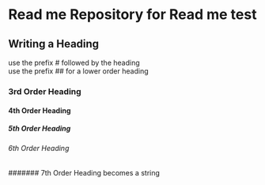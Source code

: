 # Read me Repository for Read me test

## Writing a Heading 
use the prefix # followed by the heading  
use the prefix ## for a lower order heading 
### 3rd Order Heading
#### 4th Order Heading
##### 5th Order Heading
###### 6th Order Heading
####### 7th Order Heading becomes a string
